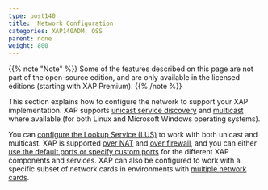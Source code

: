 ```yaml
---
type: post140
title:  Network Configuration
categories: XAP140ADM, OSS
parent: none
weight: 800
---
```



{{% note "Note" %}}
Some of the features described on this page are not part of the open-source edition, and are only available in the licensed editions (starting with XAP Premium).
{{% /note %}}


This section explains how to configure the network to support your XAP implementation. XAP supports [unicast service discovery](./network-unicast-discovery.html) and [multicast](./network-multicast.html) where available (for both Linux and Microsoft Windows operating systems).

You can [configure the Lookup Service (LUS)](./network-lookup-service-configuration.html) to work with both unicast and multicast. XAP is supported [over NAT](./network-over-nat.html) and [over firewall](./network-over-firewall.html), and you can either [use the default ports or specify custom ports](./network-ports.html) for the different XAP components and services. XAP can also be configured to work with a specific subset of network cards in environments with [multiple network cards](./network-multi-nic.html). 


